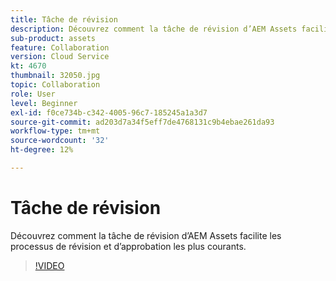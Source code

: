 ```yaml
---
title: Tâche de révision
description: Découvrez comment la tâche de révision d’AEM Assets facilite les processus de révision et d’approbation les plus courants.
sub-product: assets
feature: Collaboration
version: Cloud Service
kt: 4670
thumbnail: 32050.jpg
topic: Collaboration
role: User
level: Beginner
exl-id: f0ce734b-c342-4005-96c7-185245a1a3d7
source-git-commit: ad203d7a34f5eff7de4768131c9b4ebae261da93
workflow-type: tm+mt
source-wordcount: '32'
ht-degree: 12%

---
```


# Tâche de révision

Découvrez comment la tâche de révision d’AEM Assets facilite les processus de révision et d’approbation les plus courants.

>[!VIDEO](https://video.tv.adobe.com/v/32050/?quality=12&learn=on&hidetitle=true)
